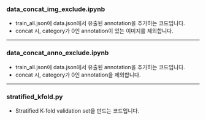 ### data_concat_img_exclude.ipynb

- train_all.json에 data.json에서 유출된 annotation을 추가하는 코드입니다.
- concat 시, category가 0인 annotation이 있는 이미지를 제외합니다.

---

### data_concat_anno_exclude.ipynb

- train_all.json에 data.json에서 유출된 annotation을 추가하는 코드입니다.
- concat 시, category가 0인 annotation을 제외합니다.

---

### stratified_kfold.py

- Stratified K-fold validation set을 만드는 코드입니다.